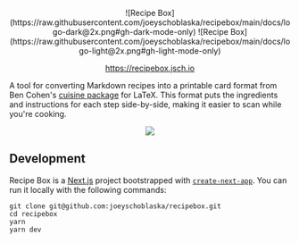 <p align="center">
  ![Recipe Box](https://raw.githubusercontent.com/joeyschoblaska/recipebox/main/docs/logo-dark@2x.png#gh-dark-mode-only)
  ![Recipe Box](https://raw.githubusercontent.com/joeyschoblaska/recipebox/main/docs/logo-light@2x.png#gh-light-mode-only)
</p>

<p align="center">
  <a href="https://recipebox.jsch.io">https://recipebox.jsch.io</a>
</p>

A tool for converting Markdown recipes into a printable card format from Ben Cohen's [cuisine package](http://ftp.gwdg.de/pub/ctan/macros/latex/contrib/cuisine/cuisine.pdf) for LaTeX. This format puts the ingredients and instructions for each step side-by-side, making it easier to scan while you're cooking.

<p align="center">
  <img src="https://raw.githubusercontent.com/joeyschoblaska/recipebox/main/docs/screenshot.png">
</p>

## Development
Recipe Box is a [Next.js](https://nextjs.org/) project bootstrapped with [`create-next-app`](https://github.com/vercel/next.js/tree/canary/packages/create-next-app). You can run it locally with the following commands:

```
git clone git@github.com:joeyschoblaska/recipebox.git
cd recipebox
yarn
yarn dev
```
